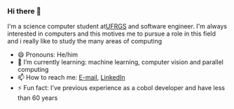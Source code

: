 ### Hi there 👋

I'm a science computer student at[UFRGS](http:/www.ufrgs.br) and software engineer. I'm always interested in computers and this motives me to pursue a role in this field and i really like to study the many areas of computing

- 😄 Pronouns: He/him
- 🌱 I’m currently learning: machine learning, computer vision and parallel computing
- 📫 How to reach me: [E-mail](cgsrjunior@inf.ufrgs.br), [LinkedIn](https://www.linkedin.com/in/cleiber-rodrigues-68153619a/)
- ⚡ Fun fact: I've previous experience as a cobol developer and have less than 60 years

<!--
**cgsrjunior/cgsrjunior** is a ✨ _special_ ✨ repository because its `README.md` (this file) appears on your GitHub profile.

Here are some ideas to get you started:

- 🔭 I’m currently working on ...
- 🌱 I’m currently learning ...
- 👯 I’m looking to collaborate on ...
- 🤔 I’m looking for help with ...
- 💬 Ask me about ...
- 📫 How to reach me: ...
- 😄 Pronouns: ...
- ⚡ Fun fact: ...
-->
